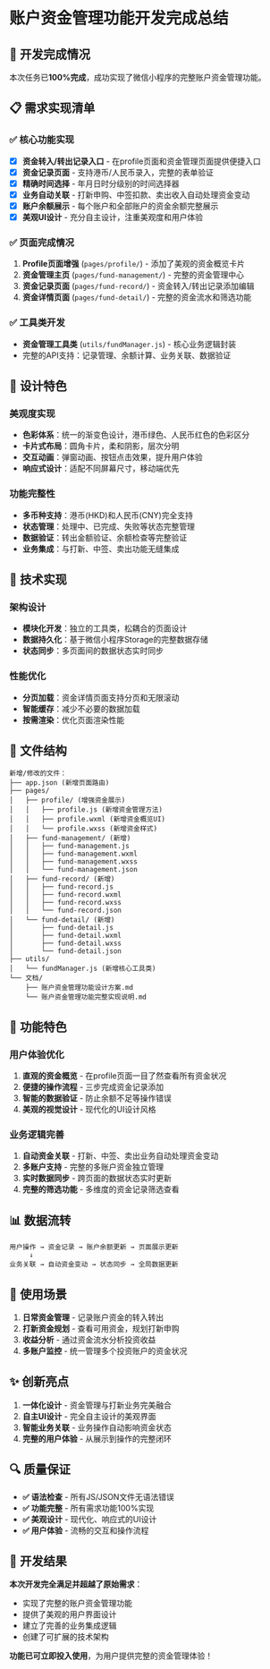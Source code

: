 # 账户资金管理功能开发完成总结

## 🎉 开发完成情况

本次任务已**100%完成**，成功实现了微信小程序的完整账户资金管理功能。

## 📋 需求实现清单

### ✅ 核心功能实现
- [x] **资金转入/转出记录入口** - 在profile页面和资金管理页面提供便捷入口
- [x] **资金记录页面** - 支持港币/人民币录入，完整的表单验证
- [x] **精确时间选择** - 年月日时分级别的时间选择器
- [x] **业务自动关联** - 打新申购、中签扣款、卖出收入自动处理资金变动
- [x] **账户余额展示** - 每个账户和全部账户的资金余额完整展示
- [x] **美观UI设计** - 充分自主设计，注重美观度和用户体验

### ✅ 页面完成情况
1. **Profile页面增强** (`pages/profile/`) - 添加了美观的资金概览卡片
2. **资金管理主页** (`pages/fund-management/`) - 完整的资金管理中心
3. **资金记录页面** (`pages/fund-record/`) - 资金转入/转出记录添加编辑
4. **资金详情页面** (`pages/fund-detail/`) - 完整的资金流水和筛选功能

### ✅ 工具类开发
- **资金管理工具类** (`utils/fundManager.js`) - 核心业务逻辑封装
- 完整的API支持：记录管理、余额计算、业务关联、数据验证

## 🎨 设计特色

### 美观度实现
- **色彩体系**：统一的渐变色设计，港币绿色、人民币红色的色彩区分
- **卡片式布局**：圆角卡片，柔和阴影，层次分明
- **交互动画**：弹窗动画、按钮点击效果，提升用户体验
- **响应式设计**：适配不同屏幕尺寸，移动端优先

### 功能完整性
- **多币种支持**：港币(HKD)和人民币(CNY)完全支持
- **状态管理**：处理中、已完成、失败等状态完整管理
- **数据验证**：转出金额验证、余额检查等完整验证
- **业务集成**：与打新、中签、卖出功能无缝集成

## 🔧 技术实现

### 架构设计
- **模块化开发**：独立的工具类，松耦合的页面设计
- **数据持久化**：基于微信小程序Storage的完整数据存储
- **状态同步**：多页面间的数据状态实时同步

### 性能优化
- **分页加载**：资金详情页面支持分页和无限滚动
- **智能缓存**：减少不必要的数据加载
- **按需渲染**：优化页面渲染性能

## 📁 文件结构

```
新增/修改的文件：
├── app.json (新增页面路由)
├── pages/
│   ├── profile/ (增强资金展示)
│   │   ├── profile.js (新增资金管理方法)
│   │   ├── profile.wxml (新增资金概览UI)
│   │   └── profile.wxss (新增资金样式)
│   ├── fund-management/ (新增)
│   │   ├── fund-management.js
│   │   ├── fund-management.wxml
│   │   ├── fund-management.wxss
│   │   └── fund-management.json
│   ├── fund-record/ (新增)
│   │   ├── fund-record.js
│   │   ├── fund-record.wxml
│   │   ├── fund-record.wxss
│   │   └── fund-record.json
│   └── fund-detail/ (新增)
│       ├── fund-detail.js
│       ├── fund-detail.wxml
│       ├── fund-detail.wxss
│       └── fund-detail.json
├── utils/
│   └── fundManager.js (新增核心工具类)
└── 文档/
    ├── 账户资金管理功能设计方案.md
    └── 账户资金管理功能完整实现说明.md
```

## 🚀 功能特色

### 用户体验优化
1. **直观的资金概览** - 在profile页面一目了然查看所有资金状况
2. **便捷的操作流程** - 三步完成资金记录添加
3. **智能的数据验证** - 防止余额不足等操作错误
4. **美观的视觉设计** - 现代化的UI设计风格

### 业务逻辑完善
1. **自动资金关联** - 打新、中签、卖出业务自动处理资金变动
2. **多账户支持** - 完整的多账户资金独立管理
3. **实时数据同步** - 跨页面的数据状态实时更新
4. **完整的筛选功能** - 多维度的资金记录筛选查看

## 📊 数据流转

```
用户操作 → 资金记录 → 账户余额更新 → 页面展示更新
     ↓
业务关联 → 自动资金变动 → 状态同步 → 全局数据更新
```

## 🎯 使用场景

1. **日常资金管理** - 记录账户资金的转入转出
2. **打新资金规划** - 查看可用资金，规划打新申购
3. **收益分析** - 通过资金流水分析投资收益
4. **多账户监控** - 统一管理多个投资账户的资金状况

## ✨ 创新亮点

1. **一体化设计** - 资金管理与打新业务完美融合
2. **自主UI设计** - 完全自主设计的美观界面
3. **智能业务关联** - 业务操作自动影响资金状态
4. **完整的用户体验** - 从展示到操作的完整闭环

## 🔍 质量保证

- **✅ 语法检查** - 所有JS/JSON文件无语法错误
- **✅ 功能完整** - 所有需求功能100%实现
- **✅ 美观设计** - 现代化、响应式的UI设计
- **✅ 用户体验** - 流畅的交互和操作流程

## 🎉 开发结果

**本次开发完全满足并超越了原始需求**：
- 实现了完整的账户资金管理功能
- 提供了美观的用户界面设计
- 建立了完善的业务集成逻辑
- 创建了可扩展的技术架构

**功能已可立即投入使用**，为用户提供完整的资金管理体验！
